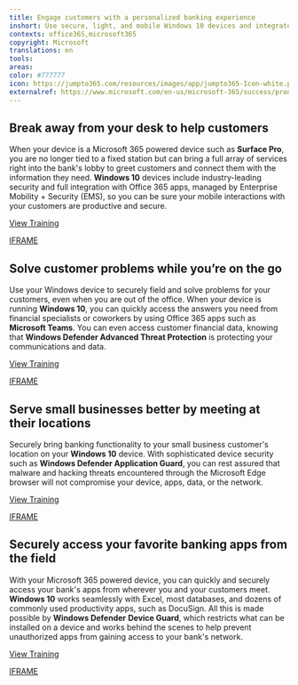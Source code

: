 ```yaml
---
title: Engage customers with a personalized banking experience
inshort: Use secure, light, and mobile Windows 10 devices and integrated Office 365 apps to step out from behind your desk and bring full-service banking to your customers wherever they are&#x2014;such as in the bank lobby or at their location.
contexts: office365,microsoft365
copyright: Microsoft
translations: en
tools: 
areas: 
color: #777777
icon: https://jumpto365.com/resources/images/app/jumpto365-Icon-white.png
externalref: https://www.microsoft.com/en-us/microsoft-365/success/productivitylibrary/engage-customers-with-a-personalized-banking-experience
---
```


## Break away from your desk to help customers

When your device is a Microsoft 365 powered device such as **Surface Pro**, you are no longer tied to a fixed station but can bring a full array of services right into the bank's lobby to greet customers and connect them with the information they need. **Windows 10** devices include industry-leading security and full integration with Office 365 apps, managed by Enterprise Mobility + Security (EMS), so you can be sure your mobile interactions with your customers are productive and secure.

[View Training](https://info.microsoft.com/rs/157-GQE-382/images/Brochure_Banker-Productivity-and-Collaboration_Banking.pdf)

[IFRAME](https://www.microsoft.com/en-us/videoplayer/embed/RE1UKgR)

## Solve customer problems while you’re on the go

Use your Windows device to securely field and solve problems for your customers, even when you are out of the office. When your device is running **Windows 10**, you can quickly access the answers you need from financial specialists or coworkers by using Office 365 apps such as **Microsoft Teams**. You can even access customer financial data, knowing that **Windows Defender Advanced Threat Protection** is protecting your communications and data.

[View Training](http://compass.microsoft.com/assets/56/11/56110204-807c-41dc-b4e2-49ca0fddcf7f.pdf?n=QS-Defender-overview.pdf)

[IFRAME](https://www.microsoft.com/en-us/videoplayer/embed/RE1UPqL)

## Serve small businesses better by meeting at their locations

Securely bring banking functionality to your small business customer's location on your **Windows 10** device. With sophisticated device security such as **Windows Defender Application Guard**, you can rest assured that malware and hacking threats encountered through the Microsoft Edge browser will not compromise your device, apps, data, or the network.

[View Training](https://www.microsoft.com/itshowcase/Article/Content/938/Updates-in-Windows-10-improve-security-and-provide-better-data-protection)

[IFRAME](https://www.microsoft.com/en-us/videoplayer/embed/RE1UzSj)

## Securely access your favorite banking apps from the field

With your Microsoft 365 powered device, you can quickly and securely access your bank's apps from wherever you and your customers meet. **Windows 10** works seamlessly with Excel, most databases, and dozens of commonly used productivity apps, such as DocuSign. All this is made possible by **Windows Defender** **Device Guard**, which restricts what can be installed on a device and works behind the scenes to help prevent unauthorized apps from gaining access to your bank's network.

[View Training](https://betterwith.office.com/)

[IFRAME](https://www.microsoft.com/en-us/videoplayer/embed/RE1UPmT)

